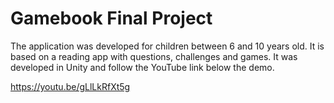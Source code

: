 # Gamebook Final Project

The application was developed for children between 6 and 10 years old. It is based on a reading app with questions, challenges and games.
It was developed in Unity and follow the YouTube link below the demo.

https://youtu.be/gLlLkRfXt5g

